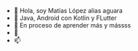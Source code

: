 - 👋 Hola, soy Matías López alias aguara
- 👀 Java, Android con Kotlin y FLutter
- 🌱 En proceso de aprender más y mássss
- 💞️ 
- 📫 

<!---
aguara123/aguara123 is a ✨ special ✨ repository because its `README.md` (this file) appears on your GitHub profile.
You can click the Preview link to take a look at your changes.
--->

